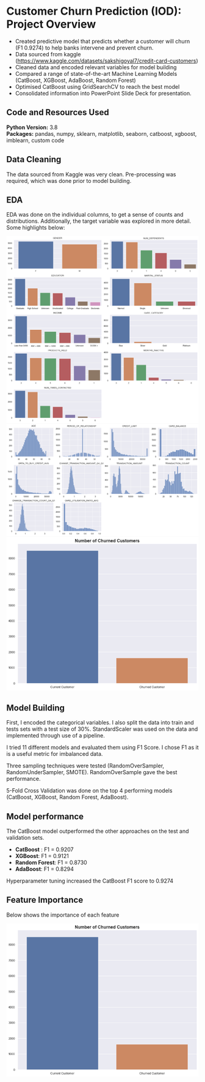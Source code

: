 # Customer Churn Prediction (IOD): Project Overview 
* Created predictive model that predicts whether a customer will churn (F1 0.9274) to help banks intervene and prevent churn.
* Data sourced from kaggle (https://www.kaggle.com/datasets/sakshigoyal7/credit-card-customers)
* Cleaned data and encoded relevant variables for model building
* Compared a range of state-of-the-art Machine Learning Models (CatBoost, XGBoost, AdaBoost, Random Forest)
* Optimised CatBoost using GridSearchCV to reach the best model
* Consolidated information into PowerPoint Slide Deck for presentation.

## Code and Resources Used 
**Python Version:** 3.8  
**Packages:** pandas, numpy, sklearn, matplotlib, seaborn, catboost, xgboost, imblearn, custom code

## Data Cleaning
The data sourced from Kaggle was very clean. Pre-processing was required, which was done prior to model building.

## EDA
EDA was done on the individual columns, to get a sense of counts and distributions. Additionally, the target variable was explored in more detail. Some highlights below:

![alt text](https://github.com/sebgiunta/iod_capstone_customer_churn/blob/main/images/categorical.png "Categorical Variables")
![alt text](https://github.com/sebgiunta/iod_capstone_customer_churn/blob/main/images/numerical.png "Numerical Variables")
![alt text](https://github.com/sebgiunta/iod_capstone_customer_churn/blob/main/images/target.png "Target Variable")

## Model Building 
First, I encoded the categorical variables. I also split the data into train and tests sets with a test size of 30%. StandardScaler was used on the data and implemented through use of a pipeline.

I tried 11 different models and evaluated them using F1 Score. I chose F1 as it is a useful metric for imbalanced data.

Three sampling techniques were tested (RandomOverSampler, RandomUnderSampler, SMOTE). RandomOverSample gave the best performance.

5-Fold Cross Validation was done on the top 4 performing models (CatBoost, XGBoost, Random Forest, AdaBoost).

## Model performance
The CatBoost model outperformed the other approaches on the test and validation sets. 
*	**CatBoost** : F1 = 0.9207
*	**XGBoost**: F1 = 0.9121
*	**Random Forest**: F1 = 0.8730
*	**AdaBoost**: F1 = 0.8294

Hyperparameter tuning increased the CatBoost F1 score to 0.9274

## Feature Importance
Below shows the importance of each feature

![alt text](https://github.com/sebgiunta/iod_capstone_customer_churn/blob/main/images/target.png "Feature Importance")
